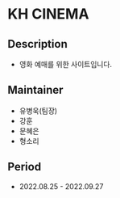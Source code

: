 # KH CINEMA

## Description
- 영화 예매를 위한 사이트입니다.

## Maintainer
- 유병욱(팀장)
- 강훈
- 문혜은
- 형소리

## Period
- 2022.08.25 - 2022.09.27
